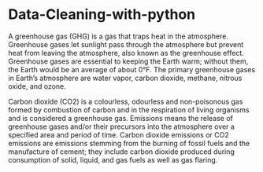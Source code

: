 # Data-Cleaning-with-python
A greenhouse gas (GHG) is a gas that traps heat in the atmosphere. Greenhouse gases let sunlight pass through the atmosphere but prevent heat from leaving the atmosphere, also known as the greenhouse effect. Greenhouse gases are essential to keeping the Earth warm; without them, the Earth would be an average of about 0°F. The primary greenhouse gases in Earth’s atmosphere are water vapor, carbon dioxide, methane, nitrous oxide, and ozone.

Carbon dioxide (CO2) is a colourless, odourless and non-poisonous gas formed by combustion of carbon and in the respiration of living organisms and is considered a greenhouse gas. Emissions means the release of greenhouse gases and/or their precursors into the atmosphere over a specified area and period of time. Carbon dioxide emissions or CO2 emissions are emissions stemming from the burning of fossil fuels and the manufacture of cement; they include carbon dioxide produced during consumption of solid, liquid, and gas fuels as well as gas flaring.

